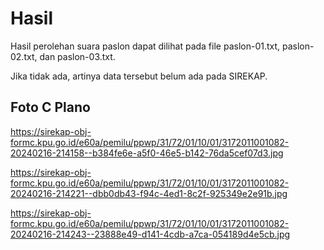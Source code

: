 # Hasil

Hasil perolehan suara paslon dapat dilihat pada file paslon-01.txt, paslon-02.txt, dan paslon-03.txt.

Jika tidak ada, artinya data tersebut belum ada pada SIREKAP.

## Foto C Plano

https://sirekap-obj-formc.kpu.go.id/e60a/pemilu/ppwp/31/72/01/10/01/3172011001082-20240216-214158--b384fe6e-a5f0-46e5-b142-76da5cef07d3.jpg

https://sirekap-obj-formc.kpu.go.id/e60a/pemilu/ppwp/31/72/01/10/01/3172011001082-20240216-214221--dbb0db43-f94c-4ed1-8c2f-925349e2e91b.jpg

https://sirekap-obj-formc.kpu.go.id/e60a/pemilu/ppwp/31/72/01/10/01/3172011001082-20240216-214243--23888e49-d141-4cdb-a7ca-054189d4e5cb.jpg
